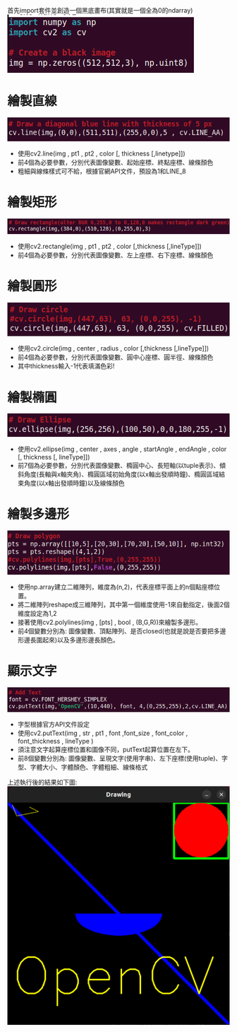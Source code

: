 首先import套件並創造一個黑底畫布(其實就是一個全為0的ndarray)  
![Image](https://github.com/EnasVen/OpenCV-4.6.0-/blob/main/pics/cv01.png)


# 繪製直線
![Image](https://github.com/EnasVen/OpenCV-4.6.0-/blob/main/pics/cv02.png)
- 使用cv2.line(img , pt1 , pt2 , color [, thickness [,linetype]])  
- 前4個為必要參數，分別代表圖像變數、起始座標、終點座標、線條顏色  
- 粗細與線條樣式可不給，根據官網API文件，預設為1和LINE_8  

# 繪製矩形
![Image](https://github.com/EnasVen/OpenCV-4.6.0-/blob/main/pics/cv03.png)
- 使用cv2.rectangle(img , pt1 , pt2 , color [,thickness [,lineType]])  
- 前4個為必要參數，分別代表圖像變數、左上座標、右下座標、線條顏色  

# 繪製圓形
![Image](https://github.com/EnasVen/OpenCV-4.6.0-/blob/main/pics/cv04.png)
- 使用cv2.circle(img , center , radius , color [,thickness [,lineType]])  
- 前4個為必要參數，分別代表圖像變數、圓中心座標、圓半徑、線條顏色  
- 其中thickness輸入-1代表填滿色彩!  

# 繪製橢圓
![Image](https://github.com/EnasVen/OpenCV-4.6.0-/blob/main/pics/cv05.png)
- 使用cv2.ellipse(img , center , axes , angle , startAngle , endAngle , color [, thickness [, lineType]])  
- 前7個為必要參數，分別代表圖像變數、橢圓中心、長短軸(以tuple表示)、傾斜角度(長軸與x軸夾角)、橢圓區域初始角度(以x軸出發順時鐘)、橢圓區域結束角度(以x軸出發順時鐘)以及線條顏色  
  
# 繪製多邊形
![Image](https://github.com/EnasVen/OpenCV-4.6.0-/blob/main/pics/cv06.png)
- 使用np.array建立二維陣列，維度為(n,2)，代表座標平面上的n個點座標位置。  
- 將二維陣列reshape成三維陣列，其中第一個維度使用-1來自動指定，後面2個維度設定為1,2  
- 接著使用cv2.polylines(img , [pts] , bool  , (B,G,R))來繪製多邊形。  
- 前4個變數分別為: 圖像變數、頂點陣列、是否closed(也就是說是否要把多邊形邊長圍起來)以及多邊形邊長顏色。  

# 顯示文字
![Image](https://github.com/EnasVen/OpenCV-4.6.0-/blob/main/pics/cv07.png)  
- 字型根據官方API文件設定  
- 使用cv2.putText(img , str , pt1 , font ,font_size , font_color , font_thickness , lineType )  
- 須注意文字起算座標位置和圖像不同，putText起算位置在左下。  
- 前8個變數分別為: 圖像變數、呈現文字(使用字串)、左下座標(使用tuple)、字型、字體大小、字體顏色、字體粗細、線條格式  

上述執行後的結果如下圖:  
![Image](https://github.com/EnasVen/OpenCV-4.6.0-/blob/main/pics/cv08.png) 
